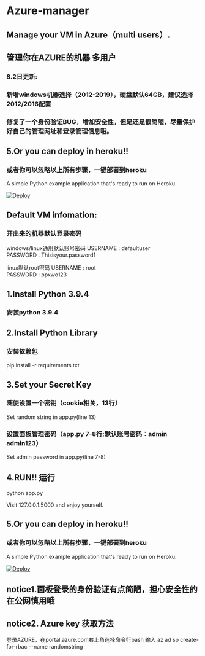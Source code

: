 # Azure-manager
## Manage your VM in Azure（multi users）.
## 管理你在AZURE的机器 多用户

### 8.2日更新:

### 新增windows机器选择（2012-2019），硬盘默认64GB，建议选择2012/2016配置
### 修复了一个身份验证BUG，增加安全性，但是还是很简陋，尽量保护好自己的管理网址和登录管理信息哦。

## 5.Or you can deploy in heroku!!
### 或者你可以忽略以上所有步骤，一键部署到heroku
A simple Python example application that's ready to run on Heroku.

[![Deploy](https://www.herokucdn.com/deploy/button.svg)](https://heroku.com/deploy)

## Default VM infomation:
### 开出来的机器默认登录密码
windows/linux通用默认账号密码
USERNAME : defaultuser<br>
PASSWORD : Thisisyour.password1

linux默认root密码
USERNAME : root<br>
PASSWORD : ppxwo123

## 1.Install Python 3.9.4
### 安装python 3.9.4

## 2.Install Python Library
### 安装依赖包
pip install -r requirements.txt

## 3.Set your Secret Key 
### 随便设置一个密钥（cookie相关，13行）
Set random string in app.py(line 13)

### 设置面板管理密码（app.py 7-8行;默认账号密码：admin admin123）
Set admin password in app.py(line 7-8)

## 4.RUN!! 运行
python app.py

Visit 127.0.0.1:5000 and enjoy yourself.

## 5.Or you can deploy in heroku!!
### 或者你可以忽略以上所有步骤，一键部署到heroku
A simple Python example application that's ready to run on Heroku.

[![Deploy](https://www.herokucdn.com/deploy/button.svg)](https://heroku.com/deploy)

## notice1.面板登录的身份验证有点简陋，担心安全性的在公网慎用哦

## notice2. Azure key 获取方法
登录AZURE，在portal.azure.com右上角选择命令行bash 输入 az ad sp create-for-rbac --name randomstring

